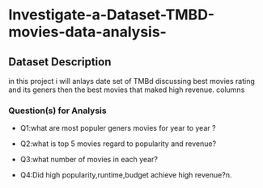 # Investigate-a-Dataset-TMBD-movies-data-analysis-

## Dataset Description
in this project i will anlays date set of TMBd discussing best movies rating and its geners then the best movies that maked high revenue. columns

### Question(s) for Analysis
- Q1:what are most populer geners movies for year to year ?

- Q2:what is top 5 movies regard to popularity and revenue?

- Q3:what number of movies in each year?

- Q4:Did high popularity,runtime,budget achieve high revenue?n.
